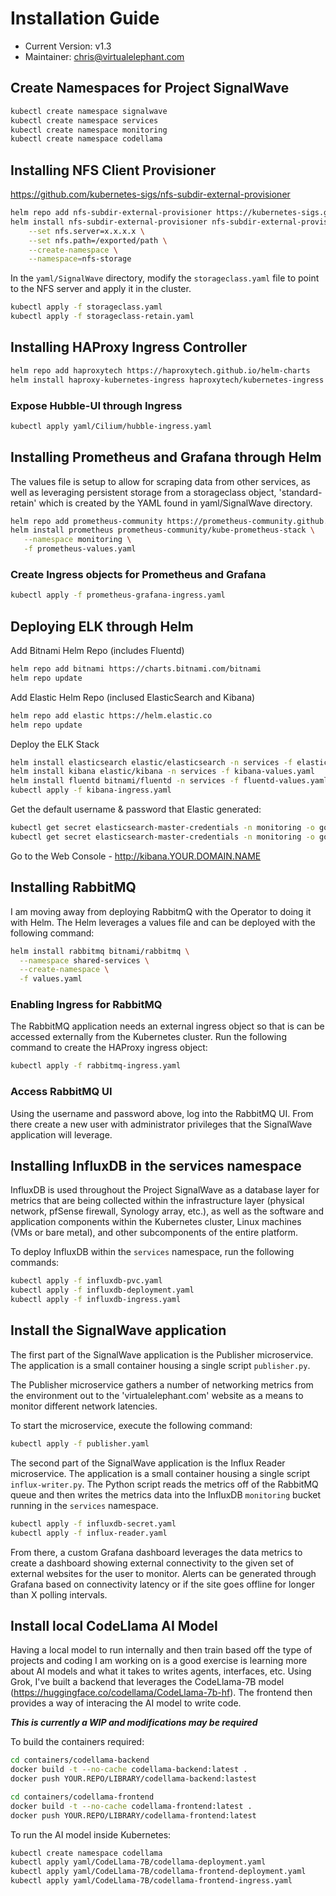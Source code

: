 # Installation Guide
- Current Version: v1.3
- Maintainer: chris@virtualelephant.com

## Create Namespaces for Project SignalWave

```bash
kubectl create namespace signalwave
kubectl create namespace services
kubectl create namespace monitoring
kubectl create namespace codellama
```

## Installing NFS Client Provisioner
https://github.com/kubernetes-sigs/nfs-subdir-external-provisioner

```bash
helm repo add nfs-subdir-external-provisioner https://kubernetes-sigs.github.io/nfs-subdir-external-provisioner/
helm install nfs-subdir-external-provisioner nfs-subdir-external-provisioner/nfs-subdir-external-provisioner \
    --set nfs.server=x.x.x.x \
    --set nfs.path=/exported/path \
    --create-namespace \
    --namespace=nfs-storage
```

In the `yaml/SignalWave` directory, modify the `storageclass.yaml` file to point to the NFS server and apply it in the cluster.

```bash
kubectl apply -f storageclass.yaml
kubectl apply -f storageclass-retain.yaml
```

## Installing HAProxy Ingress Controller

```bash
helm repo add haproxytech https://haproxytech.github.io/helm-charts
helm install haproxy-kubernetes-ingress haproxytech/kubernetes-ingress --create-namespace --namespace haproxy
```
### Expose Hubble-UI through Ingress

```bash
kubectl apply yaml/Cilium/hubble-ingress.yaml
```

## Installing Prometheus and Grafana through Helm

The values file is setup to allow for scraping data from other services, as well as leveraging persistent storage from a storageclass object, 'standard-retain' which is created by the YAML found in yaml/SignalWave directory.

```bash
helm repo add prometheus-community https://prometheus-community.github.io/helm-charts
helm install prometheus prometheus-community/kube-prometheus-stack \
   --namespace monitoring \
   -f prometheus-values.yaml
```

### Create Ingress objects for Prometheus and Grafana

```bash
kubectl apply -f prometheus-grafana-ingress.yaml
```

## Deploying ELK through Helm

Add Bitnami Helm Repo (includes Fluentd)

```bash
helm repo add bitnami https://charts.bitnami.com/bitnami
helm repo update
```

Add Elastic Helm Repo (inclused ElasticSearch and Kibana)

```bash
helm repo add elastic https://helm.elastic.co
helm repo update
```

Deploy the ELK Stack

```bash
helm install elasticsearch elastic/elasticsearch -n services -f elasticsearch-values.yaml
helm install kibana elastic/kibana -n services -f kibana-values.yaml
helm install fluentd bitnami/fluentd -n services -f fluentd-values.yaml
kubectl apply -f kibana-ingress.yaml
```

Get the default username & password that Elastic generated:

```bash
kubectl get secret elasticsearch-master-credentials -n monitoring -o go-template='{{.data.username | base64decode}}'
kubectl get secret elasticsearch-master-credentials -n monitoring -o go-template='{{.data.password | base64decode}}'
```

Go to the Web Console - http://kibana.YOUR.DOMAIN.NAME

## Installing RabbitMQ

I am moving away from deploying RabbitmQ with the Operator to doing it with Helm. The Helm leverages a values file and can be deployed with the following command:

```bash
helm install rabbitmq bitnami/rabbitmq \
  --namespace shared-services \
  --create-namespace \
  -f values.yaml
```

### Enabling Ingress for RabbitMQ
The RabbitMQ application needs an external ingress object so that is can be accessed externally from the Kubernetes cluster. Run the following command to create the HAProxy ingress object:

```bash
kubectl apply -f rabbitmq-ingress.yaml
```

### Access RabbitMQ UI
Using the username and password above, log into the RabbitMQ UI. From there create a new user with administrator privileges
that the SignalWave application will leverage.

## Installing InfluxDB in the services namespace
InfluxDB is used throughout the Project SignalWave as a database layer for metrics that are being collected within the infrastructure layer (physical network, pfSense firewall, Synology array, etc.), as well as the software and application components within the Kubernetes cluster, Linux machines (VMs or bare metal), and other subcomponents of the entire platform.

To deploy InfluxDB within the `services` namespace, run the following commands:

```bash
kubectl apply -f influxdb-pvc.yaml
kubectl apply -f influxdb-deployment.yaml
kubectl apply -f influxdb-ingress.yaml
```

## Install the SignalWave application
The first part of the SignalWave application is the Publisher microservice. The application is a small container housing a single script `publisher.py`.

The Publisher microservice gathers a number of networking metrics from the environment out to the 'virtualelephant.com' website as a means to monitor different network latencies.

To start the microservice, execute the following command:
```bash
kubectl apply -f publisher.yaml
```

The second part of the SignalWave application is the Influx Reader microservice. The application is a small container housing a single script `influx-writer.py`. The Python script reads the metrics off of the RabbitMQ queue and then writes the metrics data into the InfluxDB `monitoring` bucket running in the `services` namespace.

```bash
kubectl apply -f influxdb-secret.yaml
kubectl apply -f influx-reader.yaml
```

From there, a custom Grafana dashboard leverages the data metrics to create a dashboard showing external connectivity to the given set of external websites for the user to monitor. Alerts can be generated through Grafana based on connectivity latency or if the site goes offline for longer than X polling intervals.

## Install local CodeLlama AI Model

Having a local model to run internally and then train based off the type of projects and coding I am working on is a good exercise is learning more about AI models and what it takes to writes agents, interfaces, etc. Using Grok, I've built a backend that leverages the CodeLlama-7B model (https://huggingface.co/codellama/CodeLlama-7b-hf). The frontend then provides a way of interacing the AI model to write code.

***This is currently a WIP and modifications may be required***

To build the containers required:

```bash
cd containers/codellama-backend
docker build -t --no-cache codellama-backend:latest .
docker push YOUR.REPO/LIBRARY/codellama-backend:lastest

cd containers/codellama-frontend
docker build -t --no-cache codellama-frontend:latest .
docker push YOUR.REPO/LIBRARY/codellama-frontend:latest
```

To run the AI model inside Kubernetes:

```bash
kubectl create namespace codellama
kubectl apply yaml/CodeLlama-7B/codellama-deployment.yaml
kubectl apply yaml/CodeLlama-7B/codellama-frontend-deployment.yaml
kubectl apply yaml/CodeLlama-7B/codellama-frontend-ingress.yaml
```